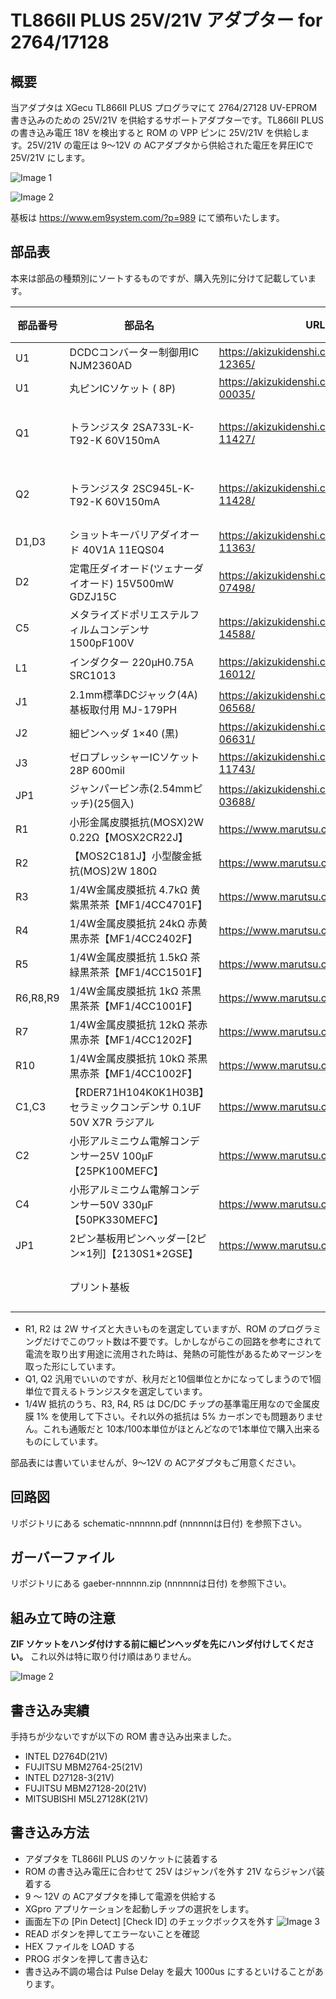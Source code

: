 # TL866II PLUS 25V/21V アダプター for 2764/17128

## 概要
当アダプタは XGecu TL866II PLUS プログラマにて 2764/27128 UV-EPROM 書き込みのための 25V/21V を供給するサポートアダプターです。TL866II PLUS の書き込み電圧 18V を検出すると ROM の VPP ピンに 25V/21V を供給します。25V/21V の電圧は  9～12V の ACアダプタから供給された電圧を昇圧ICで 25V/21V にします。

![Image 1](Materials/photo1.jpg)

![Image 2](Materials/photo2.jpg )


基板は https://www.em9system.com/?p=989 にて頒布いたします。

## 部品表
本来は部品の種類別にソートするものですが、購入先別に分けて記載しています。

|部品番号|部品名|URL|数量|備考|
|----|----|----|----|----|
|U1|DCDCコンバーター制御用IC NJM2360AD|https://akizukidenshi.com/catalog/g/gI-12365/|1|MC34063A も使えます|
|U1|丸ピンICソケット ( 8P)|https://akizukidenshi.com/catalog/g/gP-00035/|1|
|Q1|トランジスタ 2SA733L-K-T92-K 60V150mA|https://akizukidenshi.com/catalog/g/gI-11427/|1|TO-92ECB 手持ちの 2SA1015 などもOK|
|Q2|トランジスタ 2SC945L-K-T92-K 60V150mA|https://akizukidenshi.com/catalog/g/gI-11428/|1|TO-92ECB 手持ちの 2SC1815 などもOK|
|D1,D3|ショットキーバリアダイオード 40V1A 11EQS04|https://akizukidenshi.com/catalog/g/gI-11363/|2|
|D2|定電圧ダイオード(ツェナーダイオード) 15V500mW GDZJ15C|https://akizukidenshi.com/catalog/g/gI-07498/|1|DO-34|
|C5|メタライズドポリエステルフィルムコンデンサ 1500pF100V|https://akizukidenshi.com/catalog/g/gP-14588/|1||7.5mm×6.5mm×2.5mm ピッチ5mm|
|L1|インダクター 220μH0.75A SRC1013|https://akizukidenshi.com/catalog/g/gP-16012/|1|11x12.5 ピッチ5mm|
|J1|2.1mm標準DCジャック(4A) 基板取付用 MJ-179PH|https://akizukidenshi.com/catalog/g/gC-06568/|1|
|J2|細ピンヘッダ 1×40 (黒)|https://akizukidenshi.com/catalog/g/gC-06631/|1|
|J3|ゼロプレッシャーICソケット 28P 600mil|https://akizukidenshi.com/catalog/g/gP-11743/|1|
|JP1|ジャンパーピン赤(2.54mmピッチ)(25個入)|https://akizukidenshi.com/catalog/g/gP-03688/|1|
|R1|小形金属皮膜抵抗(MOSX)2W 0.22Ω【MOSX2CR22J】 |https://www.marutsu.co.jp/pc/i/18085/|1|L=15mm D=4mm|
|R2|【MOS2C181J】小型酸金抵抗(MOS)2W 180Ω|https://www.marutsu.co.jp/pc/i/18155/|1|L=15mm D=4mm|
|R3|1/4W金属皮膜抵抗 4.7kΩ 黄紫黒茶茶【MF1/4CC4701F】 |https://www.marutsu.co.jp/pc/i/1313/|1|L=7.1mm D=2.3mm|
|R4|1/4W金属皮膜抵抗 24kΩ 赤黄黒赤茶【MF1/4CC2402F】 |https://www.marutsu.co.jp/pc/i/1283/|1|L=7.1mm D=2.3mm|
|R5|1/4W金属皮膜抵抗 1.5kΩ 茶緑黒茶茶【MF1/4CC1501F】|https://www.marutsu.co.jp/pc/i/1248/|1|L=7.1mm D=2.3mm|
|R6,R8,R9|1/4W金属皮膜抵抗 1kΩ 茶黒黒茶茶【MF1/4CC1001F】|https://www.marutsu.co.jp/pc/i/1263/|3|L=7.1mm D=2.3mm|
|R7|1/4W金属皮膜抵抗 12kΩ 茶赤黒赤茶【MF1/4CC1202F】|https://www.marutsu.co.jp/pc/i/1253/|1|L=7.1mm D=2.3mm|
|R10|1/4W金属皮膜抵抗 10kΩ 茶黒黒赤茶【MF1/4CC1002F】|https://www.marutsu.co.jp/pc/i/1251/|1|L=7.1mm D=2.3mm|
|C1,C3|【RDER71H104K0K1H03B】セラミックコンデンサ 0.1UF 50V X7R ラジアル|https://www.marutsu.co.jp/pc/i/834991/|2|4mmx2.5mm ピッチ5mm|
|C2|小形アルミニウム電解コンデンサー25V 100μF【25PK100MEFC】|https://www.marutsu.co.jp/pc/i/132144/|1|D=5mm ピッチ2mm|
|C4|小形アルミニウム電解コンデンサー50V 330μF【50PK330MEFC】|https://www.marutsu.co.jp/pc/i/132162/|1|D=10 ピッチ5mm|
|JP1|2ピン基板用ピンヘッダー[2ピン×1列]【2130S1*2GSE】 |https://www.marutsu.co.jp/pc/i/590531/|1|
||プリント基板||1|頒布品を買われた方は基板製造不要|

- R1, R2 は 2W サイズと大きいものを選定していますが、ROM のプログラミングだけでこのワット数は不要です。しかしながらこの回路を参考にされて電流を取り出す用途に流用された時は、発熱の可能性があるためマージンを取った形にしています。
- Q1, Q2 汎用でいいのですが、秋月だと10個単位とかになってしまうので1個単位で買えるトランジスタを選定しています。
- 1/4W 抵抗のうち、R3, R4, R5 は DC/DC チップの基準電圧用なので金属皮膜 1% を使用して下さい。それ以外の抵抗は 5% カーボンでも問題ありません。これも通販だと 10本/100本単位がほとんどなので1本単位で購入出来るものにしています。

部品表には書いていませんが、9～12V の ACアダプタもご用意ください。

## 回路図
リポジトリにある schematic-nnnnnn.pdf (nnnnnnは日付) を参照下さい。

## ガーバーファイル
リポジトリにある gaeber-nnnnnn.zip (nnnnnnは日付) を参照下さい。

## 組み立て時の注意
**ZIF ソケットをハンダ付けする前に細ピンヘッダを先にハンダ付けしてください。** これ以外は特に取り付け順はありません。

![Image 2](Materials/photo3.jpg )

## 書き込み実績
手持ちが少ないですが以下の ROM 書き込み出来ました。
- INTEL D2764D(21V)
- FUJITSU MBM2764-25(21V)
- INTEL D27128-3(21V)
- FUJITSU MBM27128-20(21V)
- MITSUBISHI M5L27128K(21V)

## 書き込み方法
- アダプタを TL866II PLUS のソケットに装着する
- ROM の書き込み電圧に合わせて 25V はジャンパを外す 21V ならジャンパ装着する
- 9 ～ 12V の ACアダプタを挿して電源を供給する
- XGpro アプリケーションを起動しチップの選択をします。
- 画面左下の [Pin Detect] [Check ID] のチェックボックスを外す
![Image 3](Materials/Xgpro-PinDetechOff.png)
- READ ボタンを押してエラーないことを確認
- HEX ファイルを LOAD する
- PROG ボタンを押して書き込む
- 書き込み不調の場合は Pulse Delay を最大 1000us にするといけることがあります。


